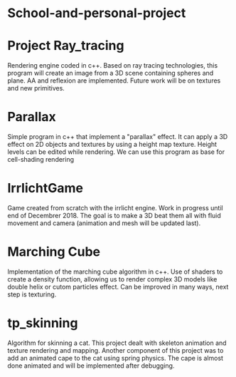 # School-and-personal-project

# Project Ray_tracing
  Rendering engine coded in c++. Based on ray tracing technologies, this program will create an image from a 3D scene containing      spheres and plane. AA and reflexion are implemented. Future work will be on textures and new primitives.
  
# Parallax 
  Simple program in c++ that implement a "parallax" effect. It can apply a 3D effect on 2D objects and textures by using a height map texture. Height levels can be edited while rendering. We can use this program as base for cell-shading rendering

# IrrlichtGame
Game created from scratch with the irrlicht engine. Work in progress until end of Decembrer 2018. The goal is to make a 3D beat them all with fluid movement and camera (animation and mesh will be updated last). 

# Marching Cube
Implementation of the marching cube algorithm in c++. Use of shaders to create a density function, allowing us to render complex 3D models like double helix or cutom particles effect. Can be improved in many ways, next step is texturing.

# tp_skinning
Algorithm for skinning a cat. This project dealt with skeleton animation and texture rendering and mapping. Another component of this project was to add an animated cape to the cat using spring physics. The cape is almost done animated and will be implemented after debugging.
